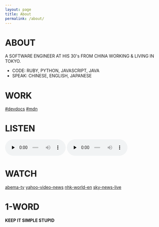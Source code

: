 ```yaml
---
layout: page
title: About
permalink: /about/
---
```


# ABOUT
A SOFTWARE ENGINEER AT HIS 30's FROM CHINA WORKING & LIVING IN TOKYO.
- CODE: RUBY, PYTHON, JAVASCRIPT, JAVA
- SPEAK: CHINESE, ENGLISH, JAPANESE

# WORK
[#devdocs](https://devdocs.io/)  [#mdn](https://developer.mozilla.org/en-US/)  

# LISTEN
<audio id="bbclive" controls style="width:200px;" preload="none">
  <source src="http://bbcwssc.ic.llnwd.net/stream/bbcwssc_mp1_ws-eieuk">
  <source src="http://bbcwssc.ic.llnwd.net/stream/bbcwssc_mp1_ws-eieuk_backup">
</audio>
<audio controls style="width:200px;" preload="none">
  <source src="http://musicbird.leanstream.co/JCB068-MP3?args=tunein_02" type="audio/mpeg">
</audio>

# WATCH
[abema-tv](https://abema.tv/)  [yahoo-video-news](https://news.yahoo.co.jp/)  [nhk-world-en](https://www3.nhk.or.jp/nhkworld/en/live/)  [sky-news-live](https://www.youtube.com/watch?v=9Auq9mYxFEE)

# 1-WORD
<b>KEEP IT SIMPLE STUPID</b>
